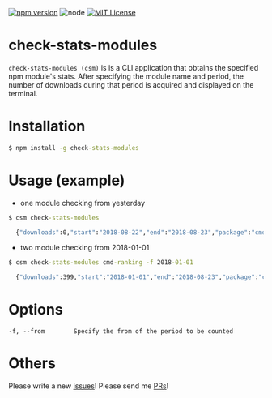 [![npm version](https://badge.fury.io/js/check-stats-modules.svg)](https://badge.fury.io/js/check-stats-modules)
![node](https://img.shields.io/node/v/passport.svg?style=social)
[![MIT License](http://img.shields.io/badge/license-MIT-blue.svg?style=flat)](LICENSE)

# check-stats-modules

`check-stats-modules (csm)` is is a CLI application that obtains the specified npm module's stats. After specifying the module name and period, the number of downloads during that period is acquired and displayed on the terminal.

# Installation

```cmd
$ npm install -g check-stats-modules
```

# Usage (example)

* one module checking from yesterday

```cmd
$ csm check-stats-modules

  {"downloads":0,"start":"2018-08-22","end":"2018-08-23","package":"cmd-ranking"}
```

* two module checking from 2018-01-01

```cmd
$ csm check-stats-modules cmd-ranking -f 2018-01-01

  {"downloads":399,"start":"2018-01-01","end":"2018-08-23","package":"cmd-ranking"}
```

# Options

```
-f, --from        Specify the from of the period to be counted
```

# Others
Please write a new [issues](https://github.com/k-kuwahara/check-stats-modules/issues)! Please send me [PRs](https://github.com/k-kuwahara/check-stats-modules/pulls)!
